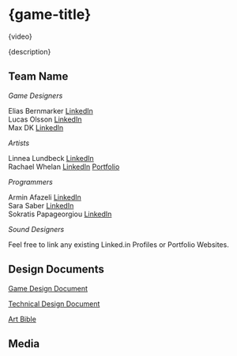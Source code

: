 # {game-title}

{video}

{description}

## Team Name

*Game Designers*  

Elias Bernmarker [LinkedIn](https://www.linkedin.com/in/elias-bernmarker-0733a9203/)  
Lucas Olsson [LinkedIn](https://www.linkedin.com/in/lucasolsson/)  
Max DK [LinkedIn](https://www.linkedin.com/in/max-dk-5641b5224/)  

*Artists*

Linnea Lundbeck [LinkedIn](https://www.linkedin.com/in/linnea-lundbeck-844398220/)  
Rachael Whelan [LinkedIn](https://www.linkedin.com/in/rachaelmai/) [Portfolio](https://www.behance.net/rachaelmai)  

*Programmers*

Armin Afazeli [LinkedIn](https://www.linkedin.com/in/arminafazeli/)  
Sara Saber [LinkedIn](https://www.linkedin.com/in/sara-saber-6b0804b6/)  
Sokratis Papageorgiou [LinkedIn](https://www.linkedin.com/in/sokratis-papageorgiou-b26b1652/)  

*Sound Designers*

Feel free to link any existing Linked.in Profiles or Portfolio Websites.

## Design Documents

[Game Design Document](https://docs.google.com/document/d/1VlvQfAAyDRV_5clSv5CXkvC_Gbl9flvN0xNwy1j0iXw/edit?usp=sharing)

[Technical Design Document](https://docs.google.com/document/d/14_kPh5Px-M0-tvk30CJfV00Fr18ghlfXW67qha9tHhY/edit?usp=sharing)

[Art Bible](https://docs.google.com/document/d/1w2hx_DtyuTP9tuc-raHeT1AwZhpjA_SCQVNMO1HiSQc/edit?usp=sharing)

## Media
